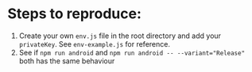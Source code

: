 # Steps to reproduce:

1. Create your own `env.js` file in the root directory and add your `privateKey`. See `env-example.js` for reference.
2. See if `npm run android` and `npm run android -- --variant="Release"` both has the same behaviour
